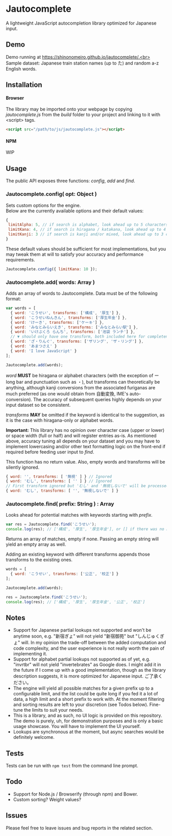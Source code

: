 # Jautocomplete
A lightweight JavaScript autocompletion library optimized for Japanese input.

## Demo
Demo running at https://shinonomeiro.github.io/jautocomplete/.<br>
Sample dataset: Japanese train station names (up to た) and random a-z English words.

## Installation
#### Browser
The library may be imported onto your webpage by copying <i>jautocomplete.js</i> from the <i>build</i> folder to your project and linking to it with \<script\> tags.

```html
<script src="/path/to/js/jautocomplete.js"></script>
```

#### NPM
WIP

## Usage
The public API exposes three functions: <i>config</i>, <i>add</i> and <i>find</i>.

### Jautocomplete.config( opt: Object )
Sets custom options for the engine.<br>
Below are the currently available options and their default values:

```javascript
{
 limitAlpha: 5, // if search is alphabet, look ahead up to 5 characters
 limitKana: 4, // if search is hiragana / katakana, look ahead up to 4 characters
 limitKanji: 3 // if search is kanji and/or mixed, look ahead up to 3 characters
}
```

These default values should be sufficient for most implementations, but you may tweak them at will to satisfy your accuracy and performance requirements.

```javascript
Jautocomplete.config({ limitKana: 10 });
```

### Jautocomplete.add( words: Array )
Adds an array of words to Jautocomplete. Data must be of the following format:

```javascript
var words = [
  { word: 'こうせい', transforms: ['構成', '厚生'] },
  { word: 'こうせいねんきん', transforms: ['厚生年金'] },
  { word: 'けーき', transforms: ['ケーキ'] },
  { word: 'みなとみらいえき', transforms: ['みなとみらい駅'] },
  { word: 'いけぶくろ らんち', transforms: ['池袋 ランチ'] },
  // ▼ should only have one transform, both included here for completeness
  { word: 'ざ・りんぐ', transforms: ['ザリング', 'ザ・リング'] },
  { word: 'あまつさえ' }
  { word: 'I love JavaScript' }
];

Jautocomplete.add(words);
```

<i>word</i> <b>MUST</b> be hiragana or alphabet characters (with the exception of ー long bar and punctuation such as ・), but transforms can theoretically be anything, although kanji conversions from the associated furiganas are much preferred (as one would obtain from 自動変換, IME's auto-conversion). The accuracy of subsequent queries highly depends on your input dataset so be consistent. 

<i>transforms</i> <b>MAY</b> be omitted if the keyword is identical to the suggestion, as it is the case with hiragana-only or alphabet words.

<b>Important:</b> This library has no opinion over character case (upper or lower) or space width (full or half) and will register entries as-is. As mentioned above, accuracy tuning all depends on your dataset and you may have to implement lowercasing and/or other text formatting logic on the front-end if required before feeding user input to <i>find</i>.

This function has no return value. Also, empty words and transforms will be silently ignored.

```javascript
{ word: '', transforms: [ '無視' ] } // Ignored
{ word: 'むし', transforms: [ '' ] } // Ignored
// First transform ignored but 'むし' and '無視しないで' will be processed normally
{ word: 'むし', transforms: [ '', '無視しないで' ] }
```

### Jautocomplete.find( prefix: String ) : Array
Looks ahead for potential matches with keywords starting with <i>prefix</i>.

```javascript
var res = Jautocomplete.find('こうせい');
console.log(res); // ['構成', '厚生', '厚生年金'], or [] if there was no match.
```

Returns an array of matches, empty if none. Passing an empty string will yield an empty array as well.

Adding an existing keyword with different transforms appends those transforms to the existing ones.

```javascript
words = [
  { word: 'こうせい', transforms: ['公正', '校正'] }
];

Jautocomplete.add(words);

res = Jautocomplete.find('こうせい');
console.log(res); // ['構成', '厚生', '厚生年金', '公正', '校正']
```

## Notes
- Support for Japanese partial lookups not supported and won't be anytime soon, e.g. "新宿ぎょ" will not yield "新宿御苑" but "しんじゅくぎょ" will. In my opinion the trade-off between the added computation and code complexity, and the user experience is not really worth the pain of implementing it.
- Support for alphabet partial lookups not supported as of yet, e.g. "invrtbr" will not yield "invertebrates" as Google does. I might add it in the future if I come up with a good implementation, though as the library description suggests, it is more optimized for Japanese input. ご了承ください。
- The engine will yield all possible matches for a given prefix up to a configurable limit, and the list could be quite long if you fed it a lot of data, a high limit and a short prefix to work with. At the moment filtering and sorting results are left to your discretion (see Todos below). Fine-tune the limits to suit your needs.
- This is a library, and as such, no UI logic is provided on this repository. The demo is purely, uh, for demonstration purposes and is only a basic usage showcase. You will have to implement the UI yourself.
- Lookups are synchronous at the moment, but async searches would be definitely welcome.

## Tests
Tests can be run with `npm test` from the command line prompt.

## Todo
- Support for Node.js / Browserify (through npm) and Bower.
- Custom sorting? Weight values?

## Issues
Please feel free to leave issues and bug reports in the related section.
